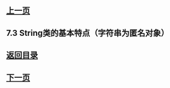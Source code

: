 ## [上一页](course21)

## 7.3 String类的基本特点（字符串为匿名对象）



## [返回目录](https://wuchengcheng110120.github.io/learnJava)
## [下一页](course23)
